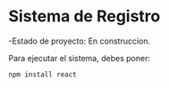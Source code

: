 <h1>Sistema de Registro </h1>

-Estado de proyecto: En construccion.

Para ejecutar el sistema, debes poner:

```npm install react```

